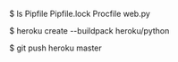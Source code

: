 $ ls
Pipfile		Pipfile.lock	Procfile	web.py

$ heroku create --buildpack heroku/python

$ git push heroku master

